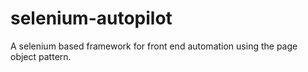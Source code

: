 # selenium-autopilot
A selenium based framework for front end automation using the page object pattern.
